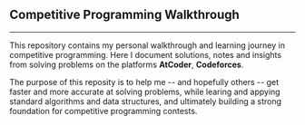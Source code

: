 ## Competitive Programming Walkthrough
---

This repository contains my personal walkthrough and learning journey in competitive programming.
Here I document solutions, notes and insights from solving problems on the platforms **AtCoder**, **Codeforces**.

The purpose of this reposity is to help me -- and hopefully others -- get faster and more accurate at solving problems, while learing and appying standard algorithms and data structures, and ultimately building a strong foundation for competitive programming contests.